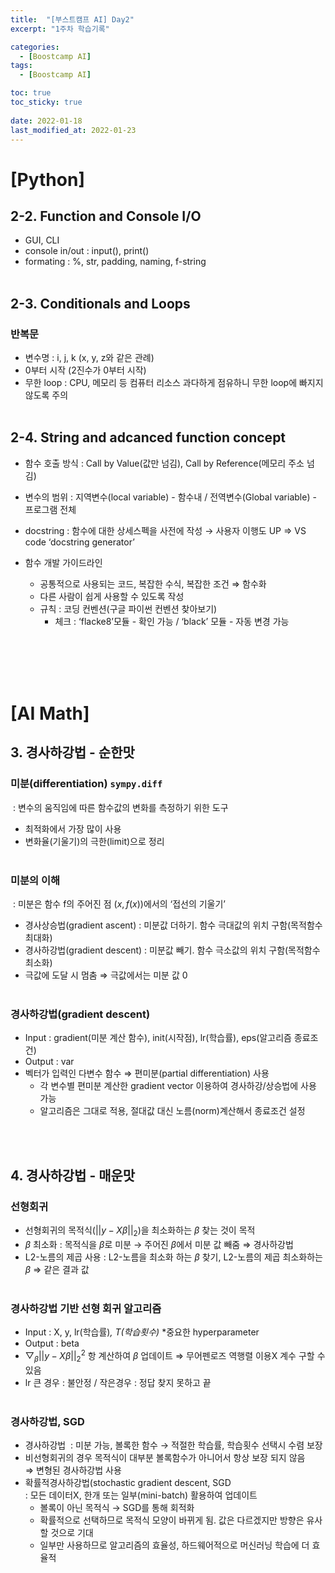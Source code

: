 ```yaml
---
title:  "[부스트캠프 AI] Day2"
excerpt: "1주차 학습기록"

categories:
  - [Boostcamp AI]
tags:
  - [Boostcamp AI]

toc: true
toc_sticky: true
 
date: 2022-01-18
last_modified_at: 2022-01-23
---
```



# **[Python]**
## **2-2. Function and Console I/O**
- GUI, CLI
- console in/out : input(), print()
- formating : %, str, padding, naming, f-string
<br></br>


## **2-3. Conditionals and Loops**
### **반복문**
- 변수명 : i, j, k (x, y, z와 같은 관례)
- 0부터 시작 (2진수가 0부터 시작)
- 무한 loop : CPU, 메모리 등 컴퓨터 리소스 과다하게 점유하니 무한 loop에 빠지지 않도록 주의
<br></br>

## **2-4. String and adcanced function concept**
- 함수 호출 방식 : Call by Value(값만 넘김), Call by Reference(메모리 주소 넘김)
- 변수의 범위 : 지역변수(local variable) - 함수내 / 전역변수(Global variable) - 프로그램 전체
- docstring : 함수에 대한 상세스펙을 사전에 작성 → 사용자 이행도 UP
     ⇒ VS code ‘docstring generator’
    
- 함수 개발 가이드라인
    - 공통적으로 사용되는 코드, 복잡한 수식, 복잡한 조건 ⇒ 함수화
    - 다른 사람이 쉽게 사용할 수 있도록 작성
    - 규칙 : 코딩 컨벤션(구글 파이썬 컨벤션 찾아보기)
        - 체크 : ‘flacke8’모듈 - 확인 가능 / ‘black’ 모듈 - 자동 변경 가능

<br></br>
<br></br>
# **[AI Math]**
## **3. 경사하강법 - 순한맛**
### **미분(differentiation)**  `sympy.diff`
&nbsp;: 변수의 움직임에 따른 함수값의 변화를 측정하기 위한 도구
- 최적화에서 가장 많이 사용
- 변화율(기울기)의 극한(limit)으로 정리   
&nbsp;
### **미분의 이해**
&nbsp;: 미분은 함수 f의 주어진 점 $(x, f(x))$에서의 ‘접선의 기울기’
- 경사상승법(gradient ascent) : 미분값 더하기. 함수 극대값의 위치 구함(목적함수 최대화)
- 경사하강법(gradient descent) : 미분값 빼기. 함수 극소값의 위치 구함(목적함수 최소화)
- 극값에 도달 시 멈춤 ⇒ 극값에서는 미분 값 0   
&nbsp;
### **경사하강법(gradient descent)**
- Input : gradient(미분 계산 함수), init(시작점), lr(학습률), eps(알고리즘 종료조건)
- Output : var
- 벡터가 입력인 다변수 함수 ⇒ 편미분(partial differentiation) 사용
    - 각 변수별 편미분 계산한 gradient vector 이용하여 경사하강/상승법에 사용 가능
    - 알고리즘은 그대로 적용, 절대값 대신 노름(norm)계산해서 종료조건 설정

<br></br>
## **4. 경사하강법 - 매운맛**
### **선형회귀**
- 선형회귀의 목적식($||y-X\beta||_2$)을 최소화하는 $\beta$ 찾는 것이 목적
- $\beta$ 최소화 : 목적식을 $\beta$로 미분 → 주어진 $\beta$에서 미분 값 빼줌 ⇒ 경사하강법
- L2-노름의 제곱 사용 : L2-노름을 최소화 하는 $\beta$ 찾기, L2-노름의 제곱 최소화하는 $\beta$ ⇒ 같은 결과 값   
&nbsp;
### **경사하강법 기반 선형 회귀 알고리즘**
- Input : X, y, lr(학습률)*, T(학습횟수)*    *중요한 hyperparameter
- Output : beta
- $\bigtriangledown_\beta||y-X\beta||^2_2$ 항 계산하여 $\beta$ 업데이트  ⇒ 무어펜로즈 역행렬 이용X 계수 구할 수 있음
- lr 큰 경우 : 불안정 / 작은경우 : 정답 찾지 못하고 끝   
&nbsp;
### **경사하강법, SGD**
- 경사하강법
&nbsp;: 미분 가능, 볼록한 함수 → 적절한 학습률, 학습횟수 선택시 수렴 보장
- 비선형회귀의 경우 목적식이 대부분 볼록함수가 아니어서 항상 보장 되지 않음   
   ⇒ 변형된 경사하강법 사용
- 확률적경사하강법(stochastic gradient descent, SGD    
    : 모든 데이터X, 한개 또는 일부(mini-batch) 활용하여 업데이트 
    - 볼록이 아닌 목적식 → SGD를 통해 회적화
    - 확률적으로 선택하므로 목적식 모양이 바뀌게 됨. 값은 다르겠지만 방향은 유사할 것으로 기대
    - 일부만 사용하므로 알고리즘의 효율성, 하드웨어적으로 머신러닝 학습에 더 효율적